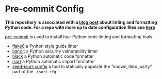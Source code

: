 # Pre-commit Config

**This repository is associated with a [blog post](https://www.laac.dev/blog/automating-convention-linting-formatting-python/)
about linting and formatting Python code. For a repo with more up to date configuration files
see [here](https://github.com/laactech/pre-commit-config-latest)**

[pre-commit](https://pre-commit.com/) is used to install four Python code linting and
formatting tools:

* [flake8](http://flake8.pycqa.org/en/latest/) a Python style guide linter
* [bandit](https://github.com/PyCQA/bandit) a Python security vulnerability linter
* [black](https://black.readthedocs.io/en/stable/) a Python automatic code formatter
* [isort](https://github.com/timothycrosley/isort) a Python automatic import formatter
* [seed-isort-config](https://github.com/asottile/seed-isort-config) a tool to statically
populate the "known_third_party" part of the `.isort.cfg`
